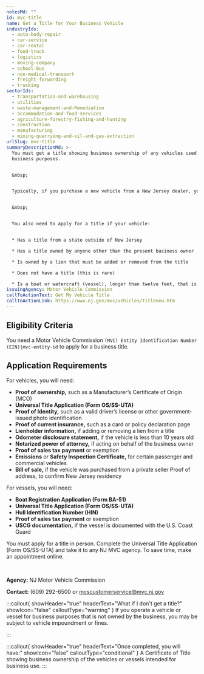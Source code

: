 ```yaml
---
notesMd: ""
id: mvc-title
name: Get a Title for Your Business Vehicle
industryIds:
  - auto-body-repair
  - car-service
  - car-rental
  - food-truck
  - logistics
  - moving-company
  - school-bus
  - non-medical-transport
  - freight-forwarding
  - trucking
sectorIds:
  - transportation-and-warehousing
  - utilities
  - waste-management-and-Remediation
  - accommodation-and-food-services
  - agriculture-forestry-fishing-and-hunting
  - construction
  - manufacturing
  - mining-quarrying-and-oil-and-gas-extraction
urlSlug: mvc-title
summaryDescriptionMd: >-
  You must get a title showing business ownership of any vehicles used for
  business purposes.


  &nbsp;


  Typically, if you purchase a new vehicle from a New Jersey dealer, you will get a title as part of the sales process. If you opt out of this, you as the buyer are responsible for completing this process **within 10 days of the vehicle's purchase.**


  &nbsp;


  You also need to apply for a title if your vehicle:


  * Has a title from a state outside of New Jersey

  * Has a title owned by anyone other than the present business owner

  * Is owned by a lien that must be added or removed from the title

  * Does not have a title (this is rare)

  * Is a boat or watercraft (vessel), longer than twelve feet, that is owned by someone other than the intended business owner
issuingAgency: Motor Vehicle Commission
callToActionText: Get My Vehicle Title
callToActionLink: https://www.nj.gov/mvc/vehicles/titlenew.htm
---
```

## Eligibility Criteria

You need a Motor Vehicle Commission `(MVC) Entity Identification Number (EIN)|mvc-entity-id` to apply for a business title.

## Application Requirements

For vehicles, you will need:
* **Proof of ownership,** such as a Manufacturer’s Certificate of Origin (MCO)
* **Universal Title Application (Form OS/SS-UTA)**
* **Proof of Identity,** such as a valid driver’s license or other government-issued photo identification
* **Proof of current insurance,** such as a card or policy declaration page
* **Lienholder information,** if adding or removing a lien from a title
* **Odometer disclosure statement,** if the vehicle is less than 10 years old
* **Notarized power of attorney,** if acting on behalf of the business owner
* **Proof of sales tax payment** or exemption
* **Emissions** or **Safety Inspection Certificate,** for certain passenger and commercial vehicles
* **Bill of sale,** if the vehicle was purchased from a private seller
Proof of address, to confirm New Jersey residency

For vessels, you will need:
* **Boat Registration Application (Form BA-51)**
* **Universal Title Application (Form OS/SS-UTA)**
* **Hull Identification Number (HIN)**
* **Proof of sales tax payment** or exemption
* **USCG documentation,** if the vessel is documented with the U.S. Coast Guard

You must apply for a title in person. Complete the Universal Title Application (Form OS/SS-UTA) and take it to any NJ MVC agency. To save time, make an appointment online.

&nbsp;

**Agency:** NJ Motor Vehicle Commission
&nbsp;

**Contact:** (609) 292-6500 or mcscustomerservice@mvc.nj.gov

:::callout{ showHeader="true" headerText="What if I don't get a title?" showIcon="false" calloutType="warning" }
If you operate a vehicle or vessel for business purposes that is not owned by the business, you may be subject to vehicle impoundment or fines.

:::

:::callout{ showHeader="true" headerText="Once completed, you will have:" showIcon="false" calloutType="conditional" }
A Certificate of Title showing business ownership of the vehicles or vessels intended for business use.
:::
